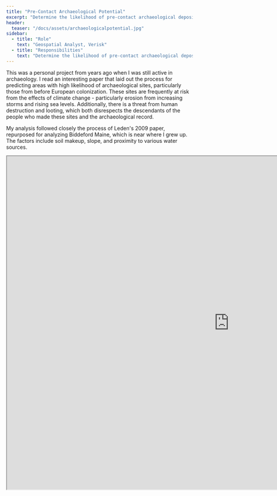 ```yaml
---
title: "Pre-Contact Archaeological Potential"
excerpt: "Determine the likelihood of pre-contact archaeological deposits in need of protection"
header:
  teaser: "/docs/assets/archaeologicalpotential.jpg"
sidebar:
  - title: "Role"
    text: "Geospatial Analyst, Verisk"
  - title: "Responsibilities"
    text: "Determine the likelihood of pre-contact archaeological deposits in need of protection"
---
```


This was a personal project from years ago when I was still active in archaeology. I read an interesting paper that laid out the process for predicting areas with high likelihood of archaeological sites, particularly those from before European colonization. These sites are frequently at risk from the effects of climate change - particularly erosion from increasing storms and rising sea levels. Additionally, there is a threat from human destruction and looting, which both disrespects the descendants of the people who made these sites and the archaeological record.

My analysis followed closely the process of Leden's 2009 paper, repurposed for analyzing Biddeford Maine, which is near where I grew up. The factors include soil makeup, slope, and proximity to various water sources.


<iframe src="https://raw.githubusercontent.com/kmp24/kmp24.github.io/gh-pages/docs/assets/Maps/ArchaeologicalPotentialinBiddefordMaine.jpg" width="1200" height="900"></iframe>
